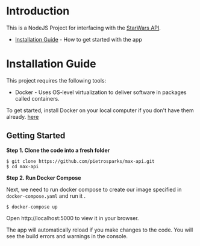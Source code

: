 # Introduction

This is a NodeJS Project for interfacing with the [StarWars API](https://swapi.co). 

- [Installation Guide](#installation-guide) - How to get started with the app

# <a name='installation-guide'>Installation Guide</a>

This project requires the following tools:

- Docker - Uses OS-level virtualization to deliver software in packages called containers.

To get started, install Docker on your local computer if you don't have them already. [here](https://docker.com/)

## Getting Started

**Step 1. Clone the code into a fresh folder**

```
$ git clone https://github.com/pietrosparks/max-api.git
$ cd max-api
```

**Step 2. Run Docker Compose**

Next, we need to run docker compose to create our image specified in `docker-compose.yaml` and run it .

```
$ docker-compose up
```

Open http://localhost:5000 to view it in your browser.

The app will automatically reload if you make changes to the code.
You will see the build errors and warnings in the console.

